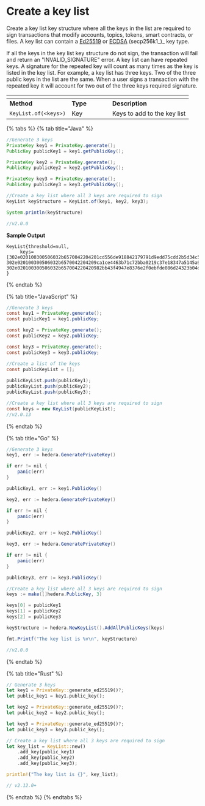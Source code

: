 # Create a key list

Create a key list key structure where all the keys in the list are required to sign transactions that modify accounts, topics, tokens, smart contracts, or files. A key list can contain a [Ed25519](generate-a-new-key-pair.md#ed25519) or [ECDSA](generate-a-new-key-pair.md#ecdsa-secp256k1) (secp256k1\_)\_ key type.

If all the keys in the key list key structure do not sign, the transaction will fail and return an "INVALID\_SIGNATURE" error. A key list can have repeated keys. A signature for the repeated key will count as many times as the key is listed in the key list. For example, a key list has three keys. Two of the three public keys in the list are the same. When a user signs a transaction with the repeated key it will account for two out of the three keys required signature.

<table data-header-hidden><thead><tr><th></th><th width="90.33333333333331"></th><th></th></tr></thead><tbody><tr><td><strong>Method</strong></td><td><strong>Type</strong></td><td><strong>Description</strong></td></tr><tr><td><code>KeyList.of(&#x3C;keys>)</code></td><td>Key</td><td>Keys to add to the key list</td></tr></tbody></table>

{% tabs %}
{% tab title="Java" %}
```java
//Generate 3 keys
PrivateKey key1 = PrivateKey.generate();
PublicKey publicKey1 = key1.getPublicKey();

PrivateKey key2 = PrivateKey.generate();
PublicKey publicKey2 = key2.getPublicKey();

PrivateKey key3 = PrivateKey.generate();
PublicKey publicKey3 = key3.getPublicKey();

//Create a key list where all 3 keys are required to sign
KeyList keyStructure = KeyList.of(key1, key2, key3);

System.println(keyStructure)

//v2.0.0
```

**Sample Output**

```
KeyList{threshold=null, 
     keys=[302e020100300506032b6570042204201cd556de918842179791d9edd75cdd2b5d34c5c73b0239ec0b34c67eedc020fd, 302e020100300506032b6570042204209ca1ce4463b71c72bba0219c37e18347a5145a9797c6546a6c99e50255c54be3, 302e020100300506032b657004220420982bb43f4947e8376e2f0ebfde086d24323b04d731da29446e5bc399ffbe06e1]
}
```
{% endtab %}

{% tab title="JavaScript" %}
```java
//Generate 3 keys
const key1 = PrivateKey.generate();
const publicKey1 = key1.publicKey;

const key2 = PrivateKey.generate();
const publicKey2 = key2.publicKey;

const key3 = PrivateKey.generate();
const publicKey3 = key3.publicKey;

//Create a list of the keys
const publicKeyList = [];
    
publicKeyList.push(publicKey1);
publicKeyList.push(publicKey2);
publicKeyList.push(publicKey3);

//Create a key list where all 3 keys are required to sign
const keys = new KeyList(publicKeyList);
//v2.0.13
```
{% endtab %}

{% tab title="Go" %}
```java
//Generate 3 keys
key1, err := hedera.GeneratePrivateKey()

if err != nil {
    panic(err)
}

publicKey1, err := key1.PublicKey()

key2, err := hedera.GeneratePrivateKey()

if err != nil {
    panic(err)
}

publicKey2, err := key2.PublicKey()

key3, err := hedera.GeneratePrivateKey()

if err != nil {
    panic(err)
}

publicKey3, err := key3.PublicKey()

//Create a key list where all 3 keys are required to sign
keys := make([]hedera.PublicKey, 3)

keys[0] = publicKey1
keys[1] = publicKey2
keys[2] = publicKey3

keyStructure := hedera.NewKeyList().AddAllPublicKeys(keys)

fmt.Printf("The key list is %v\n", keyStructure) 

//v2.0.0
```
{% endtab %}

{% tab title="Rust" %}
```rust
// Generate 3 keys
let key1 = PrivateKey::generate_ed25519()?;
let public_key1 = key1.public_key();

let key2 = PrivateKey::generate_ed25519()?;
let public_key2 = key2.public_key();

let key3 = PrivateKey::generate_ed25519()?;
let public_key3 = key3.public_key();

// Create a key list where all 3 keys are required to sign
let key_list = KeyList::new()
    .add_key(public_key1)
    .add_key(public_key2)
    .add_key(public_key3);

println!("The key list is {}", key_list);

// v2.12.0+
```
{% endtab %}
{% endtabs %}
